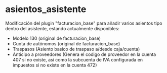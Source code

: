 # asientos_asistente

Modificación del plugin "facturacion_base" para añadir varios asientos tipo dentro del asistente, estando actualmente disponibles:

- Modelo 130 (original de facturacion_base)
- Cuota de autónomos (original de facturacion_base)
- Traspasos (Asiento basico de traspaso a/desde caja/cuenta)
- Anticipo a proveedores (Genera el codigo de proveedor en la cuenta 407 si no existe, así como la subcuenta de IVA configurada en impuestos si no existe en la cuenta 472)
